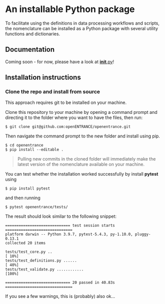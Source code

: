 # An installable Python package

To facilitate using the definitions in data processing workflows and scripts,
the nomenclature can be installed as a Python package with several utility
functions and dictionaries.

## Documentation

Coming soon - for now, please have a look at [__init__.py](__init__.py)!

## Installation instructions

### Clone the repo and install from source

This approach requires git to be installed on your machine.

Clone this repository to your machine by opening a command prompt and 
directing it to the folder where you want to have the files, then run:

```
$ git clone git@github.com:openENTRANCE/openentrance.git
```

Then navigate the command prompt to the new folder and install using pip.

```
$ cd openentrance
$ pip install --editable .
```

> Pulling new commits in the cloned folder will immediately
> make the latest version of the nomenclature available on your machine.

You can test whether the installation worked successfully by install **pytest** using

```
$ pip install pytest
```

and then running

```
$ pytest openentrance/tests/
```

The result should look similar to the following snippet:

```
============================= test session starts ==============================
platform darwin -- Python 3.9.7, pytest-5.4.3, py-1.10.0, pluggy-0.13.1
collected 20 items                                                             

tests/test_core.py ..                                                    [ 10%]
tests/test_definitions.py ......                                         [ 40%]
tests/test_validate.py ............                                      [100%]

============================= 20 passed in 40.83s ==============================
```

If you see a few warnings, this is (probably) also ok...
